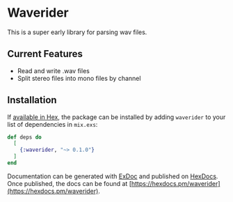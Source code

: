 # Waverider

This is a super early library for parsing wav files.

## Current Features
  * Read and write .wav files
  * Split stereo files into mono files by channel

## Installation

If [available in Hex](https://hex.pm/docs/publish), the package can be installed
by adding `waverider` to your list of dependencies in `mix.exs`:

```elixir
def deps do
  [
    {:waverider, "~> 0.1.0"}
  ]
end
```

Documentation can be generated with [ExDoc](https://github.com/elixir-lang/ex_doc)
and published on [HexDocs](https://hexdocs.pm). Once published, the docs can
be found at [https://hexdocs.pm/waverider](https://hexdocs.pm/waverider).

